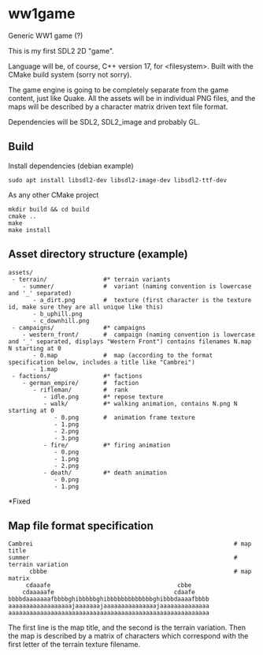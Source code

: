 # ww1game
Generic WW1 game (?)

This is my first SDL2 2D "game".

Language will be, of course, C++ version 17, for \<filesystem>. Built with the CMake build system (sorry not sorry).

The game engine is going to be completely separate from the game content, just like Quake.
All the assets will be in individual PNG files, and the maps will be described by a character matrix driven text file format.

Dependencies will be SDL2, SDL2_image and probably GL.

## Build
Install dependencies (debian example)
```
sudo apt install libsdl2-dev libsdl2-image-dev libsdl2-ttf-dev
```
As any other CMake project
```
mkdir build && cd build
cmake ..
make
make install
```

## Asset directory structure (example)
```
assets/
 - terrain/                #* terrain variants
    - summer/              #  variant (naming convention is lowercase and '_' separated)
       - a_dirt.png        #  texture (first character is the texture id, make sure they are all unique like this)
       - b_uphill.png
       - c_downhill.png
 - campaigns/              #* campaigns
    - western_front/       #  campaign (naming convention is lowercase and '_' separated, displays "Western Front") contains filenames N.map N starting at 0
       - 0.map             #  map (according to the format specification below, includes a title like "Cambrei")
       - 1.map
 - factions/               #* factions
    - german_empire/       #  faction
       - rifleman/         #  rank
          - idle.png       #* repose texture
          - walk/          #* walking animation, contains N.png N starting at 0
             - 0.png       #  animation frame texture
             - 1.png
             - 2.png
             - 3.png
          - fire/          #* firing animation
             - 0.png
             - 1.png
             - 2.png
          - death/         #* death animation
             - 0.png
             - 1.png
```
*Fixed

## Map file format specification
```
Cambrei                                                         # map title
summer                                                          # terrain variation
      cbbbe                                                     # map matrix
     cdaaafe                                    cbbe     
    cdaaaaafe                                  cdaafe    
bbbbdaaaaaaafbbbbghibbbbbghibbbbbbbbbbbbbghibbbdaaaafbbbb
aaaaaaaaaaaaaaaaaajaaaaaaajaaaaaaaaaaaaaaajaaaaaaaaaaaaaa
aaaaaaaaaaaaaaaaaaaaaaaaaaaaaaaaaaaaaaaaaaaaaaaaaaaaaaaaa
```
The first line is the map title, and the second is the terrain variation. 
Then the map is described by a matrix of characters which correspond with the first letter of the terrain texture filename.
